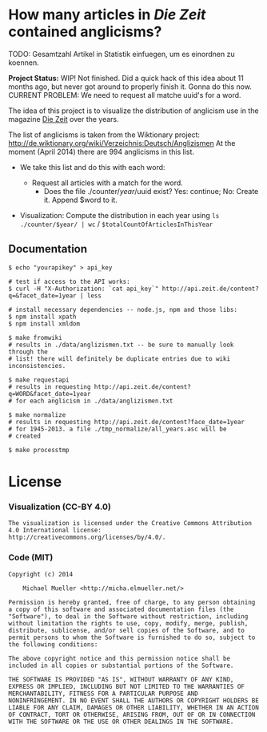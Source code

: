 # How many articles in _Die Zeit_ contained anglicisms?

TODO: Gesamtzahl Artikel in Statistik einfuegen, um es einordnen 
zu koennen.

**Project Status:** WIP! Not finished. Did a quick hack of this
idea about 11 months ago, but never got around to properly finish
it. Gonna do this now.
CURRENT PROBLEM: We need to request all matche uuid's for a word.

The idea of this project is to visualize the distribution of
anglicism use in the magazine [Die Zeit](http://www.zeit.de) over 
the years.

The list of anglicisms is taken from the Wiktionary project:
http://de.wiktionary.org/wiki/Verzeichnis:Deutsch/Anglizismen
At the moment (April 2014) there are 994 anglicisms in this list.

 * We take this list and do this with each word:
   * Request all articles with a match for the word.
     * Does the file ./counter/$year/$uuid exist?
       Yes: continue;
       No: Create it. Append $word to it.

 * Visualization: Compute the distribution in each year using 
   `ls ./counter/$year/ | wc` / `$totalCountOfArticlesInThisYear`


## Documentation

	$ echo "yourapikey" > api_key

	# test if access to the API works:
	$ curl -H "X-Authorization: `cat api_key`" http://api.zeit.de/content?q=&facet_date=1year | less

	# install necessary dependencies -- node.js, npm and those libs:
	$ npm install xpath
	$ npm install xmldom

	$ make fromwiki
	# results in ./data/anglizismen.txt -- be sure to manually look through the 
	# list! there will definitely be duplicate entries due to wiki inconsistencies.

	$ make requestapi
	# results in requesting http://api.zeit.de/content?q=WORD&facet_date=1year 
	# for each anglicism in ./data/anglizismen.txt

	$ make normalize
	# results in requesting http://api.zeit.de/content?face_date=1year 
	# for 1945-2013. a file ./tmp_normalize/all_years.asc will be
	# created

	$ make processtmp



# License

### Visualization (CC-BY 4.0)

	The visualization is licensed under the Creative Commons Attribution
	4.0 International license: http://creativecommons.org/licenses/by/4.0/.

### Code (MIT)

	Copyright (c) 2014

		Michael Mueller <http://micha.elmueller.net/>

	Permission is hereby granted, free of charge, to any person obtaining
	a copy of this software and associated documentation files (the
	"Software"), to deal in the Software without restriction, including
	without limitation the rights to use, copy, modify, merge, publish,
	distribute, sublicense, and/or sell copies of the Software, and to
	permit persons to whom the Software is furnished to do so, subject to
	the following conditions:

	The above copyright notice and this permission notice shall be
	included in all copies or substantial portions of the Software.

	THE SOFTWARE IS PROVIDED "AS IS", WITHOUT WARRANTY OF ANY KIND,
	EXPRESS OR IMPLIED, INCLUDING BUT NOT LIMITED TO THE WARRANTIES OF
	MERCHANTABILITY, FITNESS FOR A PARTICULAR PURPOSE AND
	NONINFRINGEMENT. IN NO EVENT SHALL THE AUTHORS OR COPYRIGHT HOLDERS BE
	LIABLE FOR ANY CLAIM, DAMAGES OR OTHER LIABILITY, WHETHER IN AN ACTION
	OF CONTRACT, TORT OR OTHERWISE, ARISING FROM, OUT OF OR IN CONNECTION
	WITH THE SOFTWARE OR THE USE OR OTHER DEALINGS IN THE SOFTWARE.
